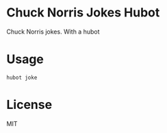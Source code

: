 # Chuck Norris Jokes Hubot

Chuck Norris jokes. With a hubot

# Usage

```
hubot joke
```

# License

MIT
